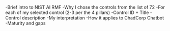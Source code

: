 -Brief intro to NIST AI RMF
-Why I chose the controls from the list of 72
-For each of my selected control (2-3 per the 4 pillars)
  -Control ID + Title
  -Control description
  -My interpretation
  -How it applies to ChadCorp Chatbot
  -Maturity and gaps

